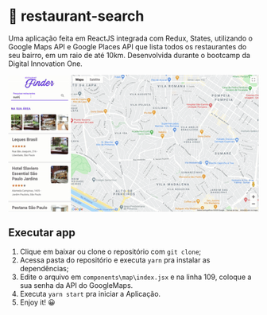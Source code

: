 # 🍱 restaurant-search
Uma aplicação feita em ReactJS integrada com Redux, States, utilizando o Google Maps API e Google Places API que lista todos os restaurantes do seu bairro, em um raio de até 10km. Desenvolvida durante o bootcamp da Digital Innovation One.

<p align="middle">
<img style="text-align: center;margin: 0 auto;display: block;" src="https://raw.githubusercontent.com/taylosstls/restaurant-search/master/public/finder.gif" width="600" alt="Restaurant Finder">
</p>

## Executar app

1. Clique em baixar ou clone o repositório com `git clone`;
2. Acessa pasta do repositório e executa `yarn` pra instalar as dependências;
3. Edite o arquivo em `components\map\index.jsx` e na linha 109, coloque a sua senha da API do GoogleMaps.
4. Executa `yarn start` pra iniciar a Aplicação.
5. Enjoy it! 😀
